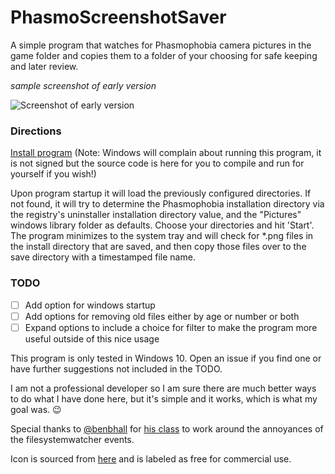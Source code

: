 
# PhasmoScreenshotSaver
A simple program that watches for Phasmophobia camera pictures in the game folder and copies them to a folder of your choosing for safe keeping and later review.

*sample screenshot of early version*

![Screenshot of early version](https://i.imgur.com/Rke58UB.png)



### Directions
[Install program](https://jupiter.waggz.rocks/phasmoapp/) (Note: Windows will complain about running this program, it is not signed but the source code is here for you to compile and run for yourself if you wish!)

Upon program startup it will load the previously configured directories. If not found, it will try to determine the Phasmophobia installation directory via the registry's uninstaller installation directory value, and the "Pictures" windows library folder as defaults. 
Choose your directories and hit 'Start'. The program minimizes to the system tray and will check for *.png files in the install directory that are saved, and then copy those files over to the save directory with a timestamped file name. 

### TODO

 - [ ] Add option for windows startup
 - [ ] Add options for removing old files either by age or number or both
 - [ ] Expand options to include a choice for filter to make the program more useful outside of this nice usage

This program is only tested in Windows 10. Open an issue if you find one or have further suggestions not included in the TODO.

I am not a professional developer so I am sure there are much better ways to do what I have done here, but it's simple and it works, which is what my goal was. 😉

Special thanks to [@benbhall](https://github.com/benbhall) for [his class](https://github.com/benbhall/FileSystemWatcherMemoryCache/blob/main/FileSystemWatcherMemoryCache/SimpleBlockAndDelayExample.cs) to work around the annoyances of the filesystemwatcher events. 

Icon is sourced from [here](https://icon-icons.com/icon/camera-image-photo-photography-shot/107774) and is labeled as free for commercial use.
